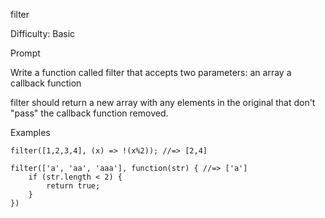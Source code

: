 filter

Difficulty: Basic

Prompt

Write a function called filter that accepts two parameters:
an array
a callback function

filter should return a new array with any elements in the original that don't "pass" the callback function removed.

Examples

```
filter([1,2,3,4], (x) => !(x%2)); //=> [2,4]

filter(['a', 'aa', 'aaa'], function(str) { //=> ['a']
    if (str.length < 2) {
        return true;
    }
})
```

